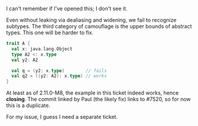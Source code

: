 I can't remember if I've opened this; I don't see it.

Even without leaking via dealiasing and widening, we fail to recognize subtypes. The third category of camouflage is the upper bounds of abstract types.  This one will be harder to fix.
```scala
trait A {
  val x: java.lang.Object
  type A2 <: x.type
  val y2: A2

  val q = (y2: x.type)        // fails
  val q2 = ((y2: A2): x.type) // works
}
```
At least as of 2.11.0-M8, the example in this ticket indeed works, hence **closing**. The commit linked by Paul (the likely fix) links to #7520, so for now this is a duplicate.

For my issue, I guess I need a separate ticket.
